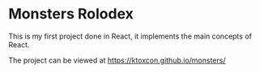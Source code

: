 # Monsters Rolodex
This is my first project done in React, it implements the main concepts of React.

The project can be viewed at https://ktoxcon.github.io/monsters/

